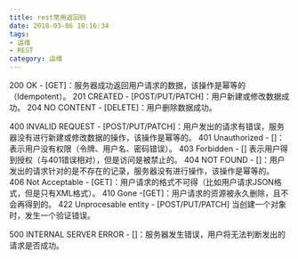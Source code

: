 ```yaml
---
title: rest常用返回码
date: 2018-03-06 10:16:34
tags: 
- 运维
- REST
category: 运维
---
```


200 OK - [GET]：服务器成功返回用户请求的数据，该操作是幂等的（Idempotent）。 
201 CREATED - [POST/PUT/PATCH]：用户新建或修改数据成功。 
204 NO CONTENT - [DELETE]：用户删除数据成功。 

400 INVALID REQUEST - [POST/PUT/PATCH]：用户发出的请求有错误，服务器没有进行新建或修改数据的操作，该操作是幂等的。 
401 Unauthorized - []：表示用户没有权限（令牌、用户名、密码错误）。 
403 Forbidden - [] 表示用户得到授权（与401错误相对），但是访问是被禁止的。 
404 NOT FOUND - []：用户发出的请求针对的是不存在的记录，服务器没有进行操作，该操作是幂等的。 
406 Not Acceptable - [GET]：用户请求的格式不可得（比如用户请求JSON格式，但是只有XML格式）。 
410 Gone -[GET]：用户请求的资源被永久删除，且不会再得到的。
422 Unprocesable entity - [POST/PUT/PATCH] 当创建一个对象时，发生一个验证错误。 

500 INTERNAL SERVER ERROR - []：服务器发生错误，用户将无法判断发出的请求是否成功。
